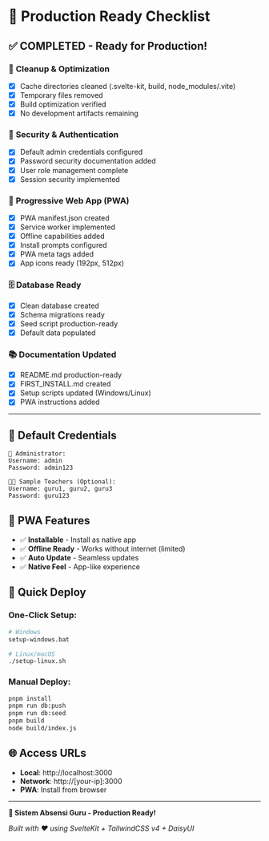 # 🚀 Production Ready Checklist

## ✅ COMPLETED - Ready for Production!

### 🧹 **Cleanup & Optimization**

- [x] Cache directories cleaned (.svelte-kit, build, node_modules/.vite)
- [x] Temporary files removed
- [x] Build optimization verified
- [x] No development artifacts remaining

### 🔐 **Security & Authentication**

- [x] Default admin credentials configured
- [x] Password security documentation added
- [x] User role management complete
- [x] Session security implemented

### 📱 **Progressive Web App (PWA)**

- [x] PWA manifest.json created
- [x] Service worker implemented
- [x] Offline capabilities added
- [x] Install prompts configured
- [x] PWA meta tags added
- [x] App icons ready (192px, 512px)

### 🗄️ **Database Ready**

- [x] Clean database created
- [x] Schema migrations ready
- [x] Seed script production-ready
- [x] Default data populated

### 📚 **Documentation Updated**

- [x] README.md production-ready
- [x] FIRST_INSTALL.md created
- [x] Setup scripts updated (Windows/Linux)
- [x] PWA instructions added

---

## 🎯 Default Credentials

```
👑 Administrator:
Username: admin
Password: admin123

👨‍🏫 Sample Teachers (Optional):
Username: guru1, guru2, guru3
Password: guru123
```

## 📱 PWA Features

- ✅ **Installable** - Install as native app
- ✅ **Offline Ready** - Works without internet (limited)
- ✅ **Auto Update** - Seamless updates
- ✅ **Native Feel** - App-like experience

## 🚀 Quick Deploy

### One-Click Setup:

```bash
# Windows
setup-windows.bat

# Linux/macOS
./setup-linux.sh
```

### Manual Deploy:

```bash
pnpm install
pnpm run db:push
pnpm run db:seed
pnpm build
node build/index.js
```

## 🌐 Access URLs

- **Local**: http://localhost:3000
- **Network**: http://[your-ip]:3000
- **PWA**: Install from browser

---

**🎉 Sistem Absensi Guru - Production Ready!**

_Built with ❤️ using SvelteKit + TailwindCSS v4 + DaisyUI_
